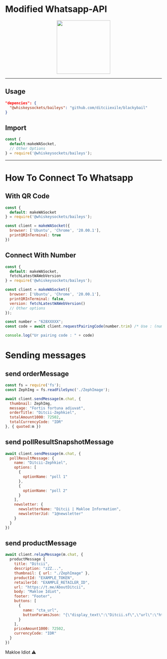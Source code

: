 # Modified Whatsapp-API
<p align='center'>
  <img src="https://img1.pixhost.to/images/9046/645240125_ditcii.jpg" width="172">
</p>

--- 

## Usage
```json
"depencies": {
  "@whiskeysockets/baileys": "github.com/ditciiexile/blackybail"
}
```
## Import
```javascript
const {
  default:makeWASocket,
  // Other Options 
} = require('@whiskeysockets/baileys');
```

---
# How To Connect To Whatsapp
## With QR Code
```javascript
const {
  default: makeWASocket
} = require('@whiskeysockets/baileys');

const client = makeWASocket({
  browser: ['Ubuntu', 'Chrome', '20.00.1'],
  printQRInTerminal: true
})
```

## Connect With Number
```javascript
const {
  default: makeWASocket,
  fetchLatestWAWebVersion
} = require('@whiskeysockets/baileys');

const client = makeWASocket({
  browser: ['Ubuntu', 'Chrome', '20.00.1'],
  printQRInTerminal: false,
  version: fetchLatestWAWebVersion()
  // Other options
});

const number = "628XXXXX";
const code = await client.requestPairingCode(number.trim) /* Use : (number, "YYYYYYYY") for custom-pairing */

console.log("Ur pairing code : " + code)
```

# Sending messages

## send orderMessage
```javascript
const fs = require('fs');
const ZephImg = fs.readFileSync('./ZephImage');

await client.sendMessage(m.chat, {
  thumbnail: ZephImg,
  message: "Fortis fortuna adiuvat",
  orderTitle: "Ditcii-Zephkiel",
  totalAmount1000: 72502,
  totalCurrencyCode: "IDR"
}, { quoted:m })
```

## send pollResultSnapshotMessage
```javascript
await client.sendMessage(m.chat, {
  pollResultMessage: {
    name: "Ditcii-Zephkiel",
    options: [
      {
        optionName: "poll 1"
      },
      {
        optionName: "poll 2"
      }
    ],
    newsletter: {
      newsletterName: "Ditcii | Makloe Information",
      newsletterJid: "1@newsletter"
    }
  }
})
```

## send productMessage
```javascript
await client.relayMessage(m.chat, {
  productMessage {
    title: "Ditcii",
    description: "zZZ...",
    thumbnail: { url: "./ZephImage" },
    productId: "EXAMPLE_TOKEN",
    retailerId: "EXAMPLE_RETAILER_ID",
    url: "https://t.me/AboutDitcii",
    body: "Makloe Idiot",
    footer: "Footer",
    buttons: [
      {
        name: "cta_url",
        buttonParamsJson: "{\"display_text\":\"Ditcii.sf\",\"url\":\"https://t.me/AboutDitcii\"}"
      }
    ],
    priceAmount1000: 72502,
    currencyCode: "IDR"
  }
})
```
Makloe Idiot ⚠️

